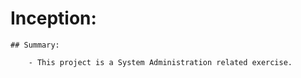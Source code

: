 # Inception:

    ## Summary: 

        - This project is a System Administration related exercise.
